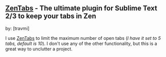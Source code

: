 ## [ZenTabs] - The ultimate plugin for Sublime Text 2/3 to keep your tabs in Zen
by: [travmi]

I use [ZenTabs] to limit the maximum number of open tabs (*I have it set to 5 tabs, default is 10*). I don't use any of the other functionality, but this is a great way to unclutter a project.

[ZenTabs]: https://github.com/travmik/ZenTabs
[travmik]: https://github.com/travmik

